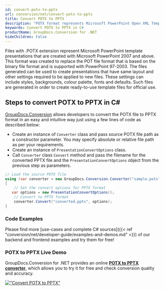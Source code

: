 ```yaml
---
id: convert-potx-to-pptx
url: conversion/net/convert-potx-to-pptx
title: Convert POTX to PPTX
description: "POTX format represents Microsoft PowerPoint Open XML Template with .potx extension. Learn how to convert POTX to PPTX file programmatically in C# language using GroupDocs.Conversion for .NET library."
keywords: Convert POTX to PPTX in C#
productName: GroupDocs.Conversion for .NET
hideChildren: False
---
```


Files with .POTX extension represent Microsoft PowerPoint template presentations that are created with Microsoft PowerPoint 2007 and above. This format was created to replace the POT file format that is based on the binary file format and is supported with PowerPoint 97-2003. The files generated can be used to create presentations that have same layout and other settings required to be applied to new files. These settings can include styles, backgrounds, colour palette, fonts and defaults. Such files are generated in order to create ready-to-use template files for official use.

## Steps to convert POTX to PPTX in C#

[GroupDocs.Conversion](https://products.groupdocs.com/conversion/net) allows developers to convert the POTX file to PPTX format in an easy and intuitive way just using a few lines of code as described below:

* Create an instance of `Converter` class and pass source POTX file path as a constructor parameter. You may specify absolute or relative file path as per your requirements. 
* Create an instance of `PresentationConvertOptions` class.
* Call `Converter` class `Convert` method and pass the filename for the converted PPTX file and the `PresentationConvertOptions` object from the previous step as parameters.

```csharp
// Load the source POTX file
using (var converter = new GroupDocs.Conversion.Converter("sample.potx"))
{
    // Set the convert options for PPTX format
   var options = new PresentationConvertOptions();
    // Convert to PPTX format
    converter.Convert("converted.pptx", options);
}
```

### Code Examples

Please find more [use-cases and complete C# sources]({{< ref "conversion/net/developer-guide/examples-and-demos.md" >}}) of our backend and frontend examples and try them for free!

### POTX to PPTX Live Demo

GroupDocs.Conversion for .NET provides an online [**POTX to PPTX converter**](https://products.groupdocs.app/conversion/potx-to-pptx), which allows you to try it for free and check conversion quality and accuracy.

[!["Convert POTX to PPTX"](conversion/net/images/convert-to-pptx/convert-potx-to-pptx.png)](https://products.groupdocs.app/conversion/potx-to-pptx)